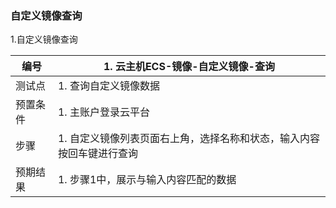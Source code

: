 ### 自定义镜像查询

1.自定义镜像查询

| 编号     | 1. 云主机ECS-镜像-自定义镜像-查询                            |
| -------- | ------------------------------------------------------------ |
| 测试点   | 1. 查询自定义镜像数据                                        |
| 预置条件 | 1. 主账户登录云平台                                          |
| 步骤     | 1. 自定义镜像列表页面右上角，选择名称和状态，输入内容按回车键进行查询 |
| 预期结果 | 1. 步骤1中，展示与输入内容匹配的数据                         |